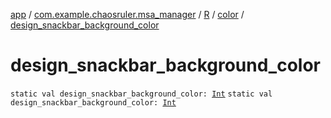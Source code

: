 [app](../../../index.md) / [com.example.chaosruler.msa_manager](../../index.md) / [R](../index.md) / [color](index.md) / [design_snackbar_background_color](.)

# design_snackbar_background_color

`static val design_snackbar_background_color: `[`Int`](https://kotlinlang.org/api/latest/jvm/stdlib/kotlin/-int/index.html)
`static val design_snackbar_background_color: `[`Int`](https://kotlinlang.org/api/latest/jvm/stdlib/kotlin/-int/index.html)